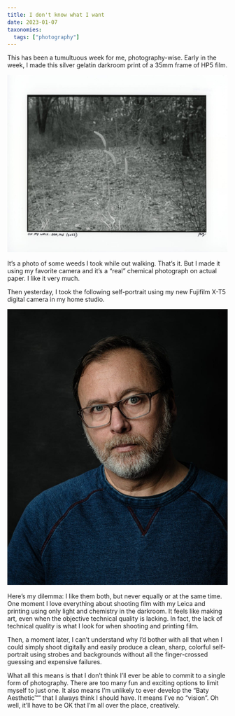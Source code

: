```yaml
---
title: I don't know what I want
date: 2023-01-07
taxonomies:
  tags: ["photography"]
---
```



This has been a tumultuous week for me, photography-wise. Early in the week, I made this silver gelatin darkroom print of a 35mm frame of HP5 film.

![On my walk. Ada, MI Silver Gelatin print (Leica MP, HP5)](_scanned-print.jpg)

It’s a photo of some weeds I took while out walking. That’s it. But I made it using my favorite camera and it’s a “real” chemical photograph on actual paper. I like it very much.

Then yesterday, I took the following self-portrait using my new Fujifilm X-T5 digital camera in my home studio.

![Studio Self-portrait (digital)](_self-portrait.jpg)

Here’s my dilemma: I like them both, but never equally or at the same time. One moment I love everything about shooting film with my Leica and printing using only light and chemistry in the darkroom. It feels like making art, even when the objective technical quality is lacking. In fact, the lack of technical quality is what I look for when shooting and printing film.

Then, a moment later, I can’t understand why I’d bother with all that when I could simply shoot digitally and easily produce a clean, sharp, colorful self-portrait using strobes and backgrounds without all the finger-crossed guessing and expensive failures.

What all this means is that I don’t think I’ll ever be able to commit to a single form of photography. There are too many fun and exciting options to limit myself to just one. It also means I’m unlikely to ever develop the “Baty Aesthetic™” that I always think I should have. It means I’ve no “vision”. Oh well, it’ll have to be OK that I’m all over the place, creatively.

